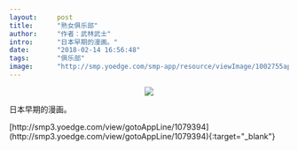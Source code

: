 ```yaml
---
layout:     post
title:      "熟女俱乐部"
author:     "作者：武林武士"
intro:      "日本早期的漫画。"
date:       "2018-02-14 16:56:48"
tags:       "俱乐部"
image:      "http://smp.yoedge.com/smp-app/resource/viewImage/1002755appline.png"
---
```

<div style="text-align: center">
<p><img src="http://smp.yoedge.com/smp-app/resource/viewImage/1002755appline.png"/></p>
</div>
<p class="post-meta">
<span>日本早期的漫画。</span>
</p>
[http://smp3.yoedge.com/view/gotoAppLine/1079394](http://smp3.yoedge.com/view/gotoAppLine/1079394){:target="_blank"}


